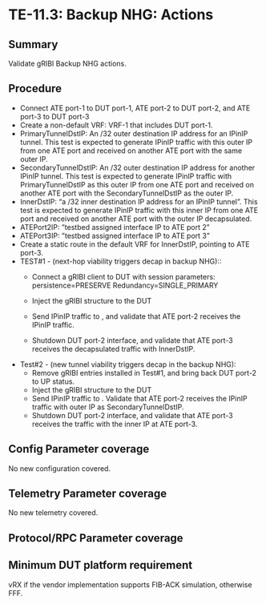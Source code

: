 # TE-11.3: Backup NHG: Actions

## Summary

Validate gRIBI Backup NHG actions.

## Procedure

*   Connect ATE port-1 to DUT port-1, ATE port-2 to DUT port-2, and ATE port-3 to DUT port-3 
*   Create a non-default VRF: VRF-1 that includes DUT port-1.
*   PrimaryTunnelDstIP: An /32 outer destination IP address for an IPinIP tunnel. 
    This test is expected to generate IPinIP traffic with this outer IP from one ATE port and received on another ATE port with the same outer IP.
*   SecondaryTunnelDstIP: An /32 outer destination IP address for another IPinIP tunnel. 
    This test is expected to generate IPinIP traffic with PrimaryTunnelDstIP as this outer IP from one ATE port and received on another ATE port with the SecondaryTunnelDstIP as the outer IP.
*   InnerDstIP: “a /32 inner destination IP address for an IPinIP tunnel”. This test is expected to generate IPinIP traffic with this inner IP from one ATE port and received on another ATE port with the outer IP decapsulated.
*   ATEPort2IP: ”testbed assigned interface IP to ATE port 2”
*   ATEPort3IP: ”testbed assigned interface IP to ATE port 3”
*   Create a static route in the default VRF for InnerDstIP, pointing to ATE port-3.
*   TEST#1 - (next-hop viability triggers decap in backup NHG)::
    *   Connect a gRIBI client to DUT with session parameters:
        persistence=PRESERVE
        Redundancy=SINGLE_PRIMARY

    *   Inject the gRIBI structure to the DUT
    *   Send IPinIP traffic to <PrimaryTunnelDstIP>, and validate that ATE port-2 receives the IPinIP traffic.
    *   Shutdown DUT port-2 interface, and validate that ATE port-3 receives the decapsulated traffic with InnerDstIP.
*   Test#2 - (new tunnel viability triggers decap in the backup NHG): 
    *   Remove gRIBI entries installed in Test#1, and bring back DUT port-2 to UP status.
    *   Inject the gRIBI structure to the DUT
    *   Send IPinIP traffic to <DstIPinIPOuterPrefix>.
        Validate that ATE port-2 receives the IPinIP traffic with  outer  IP as SecondaryTunnelDstIP.
    *   Shutdown DUT port-2 interface, and validate that ATE port-3 receives the traffic with the inner IP at ATE port-3.

## Config Parameter coverage

No new configuration covered.

## Telemetry Parameter coverage

No new telemetry covered.

## Protocol/RPC Parameter coverage

## Minimum DUT platform requirement

vRX if the vendor implementation supports FIB-ACK simulation, otherwise FFF.
